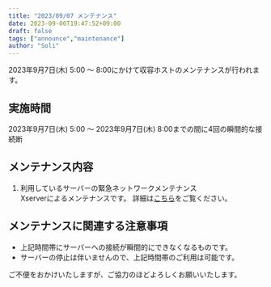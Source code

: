 ```yaml
---
title: "2023/09/07 メンテナンス"
date: 2023-09-06T19:47:52+09:00
draft: false
tags: ["announce","maintenance"]
author: "Soli"
--- 
```


2023年9月7日(木) 5:00 〜 8:00にかけて収容ホストのメンテナンスが行われます。

## 実施時間

2023年9月7日(木) 5:00 ～ 2023年9月7日(木) 8:00までの間に4回の瞬間的な接続断

## メンテナンス内容

1. 利用しているサーバーの緊急ネットワークメンテナンス  
   Xserverによるメンテナンスです。
   詳細は[こちら](https://vps.xserver.ne.jp/support/information/detail.php?view_id=11351)をご覧ください。

## メンテナンスに関連する注意事項  

- 上記時間帯にサーバーへの接続が瞬間的にできなくなるものです。
- サーバーの停止は伴いませんので、上記時間帯のご利用は可能です。

ご不便をおかけいたしますが、ご協力のほどよろしくお願いいたします。
